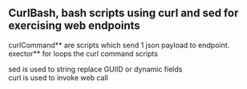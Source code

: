 ## CurlBash, bash scripts using curl and sed for exercising web endpoints 

curlCommand** are scripts which send 1 json payload to endpoint. 
exector** for loops the curl command scripts   

sed is used to string replace GUIID or dynamic fields   
curl is used to invoke web call   
